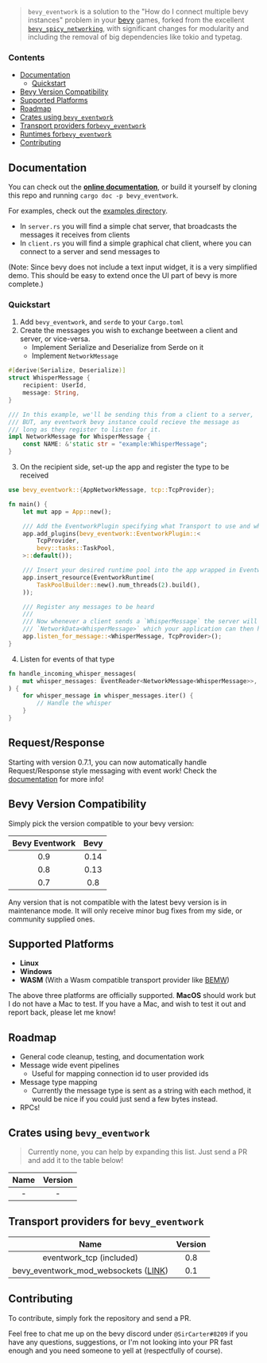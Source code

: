 > `bevy_eventwork` is a solution to the "How do I connect multiple bevy instances" problem in your [bevy](https://bevyengine.org/) games, forked from the excellent [`bevy_spicy_networking`](https://crates.io/crates/bevy_spicy_networking), with significant changes for modularity and including the removal of big dependencies like tokio and typetag.

### Contents

- [Documentation](#documentation)
  - [Quickstart](#quickstart)
- [Bevy Version Compatibility](#bevy-version-compatibility)
- [Supported Platforms](#supported-platforms)
- [Roadmap](#roadmap)
- [Crates using `bevy_eventwork`](#crates-using-bevy_eventwork)
- [Transport providers for`bevy_eventwork`](#transport-providers-for-bevy_eventwork)
- [Runtimes for`bevy_eventwork`](#transport-providers-for-bevy_eventwork)
- [Contributing](#contributing)

## Documentation

You can check out the [**online documentation**](https://docs.rs/bevy_eventwork), or build it yourself by cloning this repo and running `cargo doc -p bevy_eventwork`.

For examples, check out the [examples directory](https://github.com/jamescarterbell/bevy_eventwork/tree/master/examples).

- In `server.rs` you will find a simple chat server, that broadcasts the messages it receives from clients
- In `client.rs` you will find a simple graphical chat client, where you can connect to a server and send messages to

(Note: Since bevy does not include a text input widget, it is a very simplified demo. This should be easy to extend once the UI part of bevy
is more complete.)

### Quickstart

1. Add `bevy_eventwork`, and `serde` to your `Cargo.toml`
2. Create the messages you wish to exchange beetween a client and server, or vice-versa.
   - Implement Serialize and Deserialize from Serde on it
   - Implement `NetworkMessage`

```rust
#[derive(Serialize, Deserialize)]
struct WhisperMessage {
    recipient: UserId,
    message: String,
}

/// In this example, we'll be sending this from a client to a server,
/// BUT, any eventwork bevy instance could recieve the message as
/// long as they register to listen for it.
impl NetworkMessage for WhisperMessage {
    const NAME: &'static str = "example:WhisperMessage";
}
```

3. On the recipient side, set-up the app and register the type to be received

```rust
use bevy_eventwork::{AppNetworkMessage, tcp::TcpProvider};

fn main() {
    let mut app = App::new();

    /// Add the EventworkPlugin specifying what Transport to use and what runtime
    app.add_plugins(bevy_eventwork::EventworkPlugin::<
        TcpProvider,
        bevy::tasks::TaskPool,
    >::default());

    /// Insert your desired runtime pool into the app wrapped in EventworkRuntime
    app.insert_resource(EventworkRuntime(
        TaskPoolBuilder::new().num_threads(2).build(),
    ));

    /// Register any messages to be heard
    ///
    /// Now whenever a client sends a `WhisperMessage` the server will generate an event of
    /// `NetworkData<WhisperMessage>` which your application can then handle
    app.listen_for_message::<WhisperMessage, TcpProvider>();
}
```

4. Listen for events of that type

```rust
fn handle_incoming_whisper_messages(
    mut whisper_messages: EventReader<NetworkMessage<WhisperMessage>>,
) {
    for whisper_message in whisper_messages.iter() {
        // Handle the whisper
    }
}
```

## Request/Response

Starting with version 0.7.1, you can now automatically handle Request/Response style messaging with event work! Check the [documentation](https://docs.rs/bevy_eventwork/latest/bevy_eventwork/managers/network_request/index.html) for more info!

## Bevy Version Compatibility

Simply pick the version compatible to your bevy version:

| Bevy Eventwork | Bevy |
| :------------: | :--: |
|      0.9       | 0.14 |
|      0.8       | 0.13 |
|      0.7       | 0.8  |

Any version that is not compatible with the latest bevy version is in maintenance mode.
It will only receive minor bug fixes from my side, or community supplied ones.

## Supported Platforms

- **Linux**
- **Windows**
- **WASM** (With a Wasm compatible transport provider like [BEMW](https://github.com/NoahShomette/bevy_eventwork_mod_websockets))

The above three platforms are officially supported. **MacOS** should work but I do not have a Mac to test. If you have a Mac, and wish to test it out and report back, please let me know!

## Roadmap

- General code cleanup, testing, and documentation work
- Message wide event pipelines
  - Useful for mapping connection id to user provided ids
- Message type mapping
  - Currently the message type is sent as a string with each method, it would be nice if you could just send a few bytes instead.
- RPCs!

## Crates using `bevy_eventwork`

> Currently none, you can help by expanding this list. Just send a PR and add it to the table below!

| Name | Version |
| :--: | :-----: |
|  -   |    -    |

## Transport providers for `bevy_eventwork`

|                                                 Name                                                  | Version |
| :---------------------------------------------------------------------------------------------------: | :-----: |
|                                       eventwork_tcp (included)                                        |   0.8   |
| bevy_eventwork_mod_websockets ([LINK](https://github.com/NoahShomette/bevy_eventwork_mod_websockets)) |   0.1   |

## Contributing

To contribute, simply fork the repository and send a PR.

Feel free to chat me up on the bevy discord under `@SirCarter#8209` if you have any questions, suggestions, or I'm not looking into your PR fast enough and you need someone to yell at (respectfully of course).
